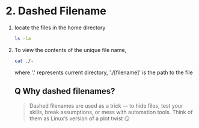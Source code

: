 # 2. Dashed Filename

1. locate the files in the home directory
   ```bash
   ls -la
   ```
2. To view the contents of the unique file name,
   ```bash
   cat ./-
   ```
   where '.' represents current directory, './[filename]' is the path to the file

    ## Q Why dashed filenames?
   >Dashed filenames are used as a trick — to hide files, test your skills, break assumptions, or mess with automation tools. Think of them as Linux’s version of a plot twist 😏

